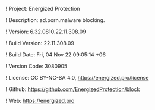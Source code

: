 ! Project: Energized Protection

! Description: ad.porn.malware blocking.

! Version: 6.32.0810.22.11.308.09

! Build Version: 22.11.308.09

! Build Date: Fri, 04 Nov 22 09:05:14 +06

! Version Code: 3080905

! License: CC BY-NC-SA 4.0, https://energized.pro/license

! Github: https://github.com/EnergizedProtection/block

! Web: https://energized.pro
